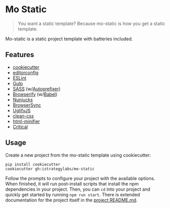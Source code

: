 # Mo Static

> You want a static template? Because mo-static is how you get a static
template.

Mo-static is a static project template with batteries included.

## Features

* [cookiecutter](https://github.com/audreyr/cookiecutter)
* [editorconfig](http://editorconfig.org/)
* [ESLint](http://eslint.org/)
* [Gulp](http://gulpjs.com/)
* [SASS](https://github.com/dlmanning/gulp-sass) (w/[Autoprefixer](https://autoprefixer.github.io/))
* [Browserify](http://browserify.org/) (w/[Babel](https://babeljs.io/))
* [Nunjucks](https://mozilla.github.io/nunjucks/)
* [BrowserSync](http://www.browsersync.io/)
* [UglifyJS](https://github.com/mishoo/UglifyJS2/)
* [clean-css](https://github.com/jakubpawlowicz/clean-css)
* [html-minifier](https://github.com/kangax/html-minifier)
* [Critical](https://github.com/addyosmani/critical)


## Usage

Create a new project from the mo-static template using cookiecutter:

```
pip install cookiecutter
cookiecutter gh:istrategylabs/mo-static
```

Follow the prompts to configure your project with the available options. When
finished, it will run post-install scripts that install the npm dependencies in
your project. Then, you can `cd` into your project and quickly get started by
running `npm run start`. There is extended documentation for the project itself
in the [project README.md](https://github.com/istrategylabs/mo-static/blob/master/%7B%7B%20cookiecutter.repo_name%20%7D%7D/README.md).
